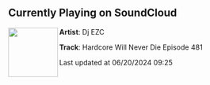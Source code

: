## Currently Playing on SoundCloud

[<img align="left" width="100" src="https://i1.sndcdn.com/artworks-F2Oa8AzGS0ZxIOGF-FkW9yA-t500x500.jpg">](https://soundcloud.com/djezc/hardcore-will-never-die-episode-481)

**Artist**: Dj EZC 

**Track**: Hardcore Will Never Die Episode 481

Last updated at 06/20/2024 09:25
